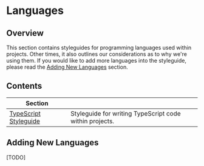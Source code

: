# Languages

## Overview

This section contains styleguides for programming languages used within projects. Other times, it also outlines our considerations as to why we're using them. If you would like to add more languages into the styleguide, please read the [Adding New Languages](#adding-new-languages) section.

## Contents

| Section |  |
|--|--|
| [TypeScript Styleguide](./typescript.md#readme) | Styleguide for writing TypeScript code within projects. |

## Adding New Languages

[TODO]
